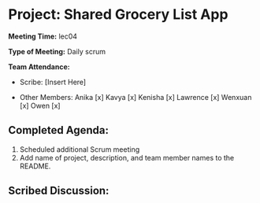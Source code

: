 # Project: Shared Grocery List App

**Meeting Time:** lec04

**Type of Meeting:** Daily scrum

**Team Attendance:**

- Scribe:
[Insert Here]

- Other Members:
Anika [x]
Kavya [x]
Kenisha [x]
Lawrence [x]
Wenxuan [x]
Owen [x]

## Completed Agenda:
1. Scheduled additional Scrum meeting
2. Add name of project, description, and team member names to the README.

## Scribed Discussion:
